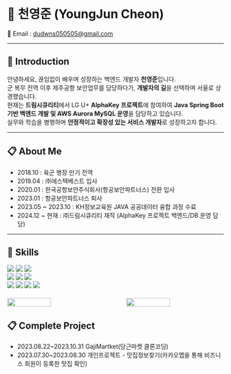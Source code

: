# 👋 천영준 (YoungJun Cheon)
📧 Email : dudwns050505@gmail.com  

---

## :floppy_disk: Introduction
안녕하세요, 끊임없이 배우며 성장하는 백엔드 개발자 **천영준**입니다.  
군 복무 전역 이후 제주공항 보안업무를 담당하다가, **개발자의 길**을 선택하며 서울로 상경했습니다.  
현재는 **드림시큐리티**에서 LG U+ **AlphaKey 프로젝트**에 참여하여 **Java Spring Boot 기반 백엔드 개발 및 AWS Aurora MySQL 운영**을 담당하고 있습니다.  
실무와 학습을 병행하며 **안정적이고 확장성 있는 서비스 개발자**로 성장하고자 합니다.  

---

## :clipboard: About Me
- 2018.10 : 육군 병장 만기 전역  
- 2019.04 : ㈜에스텍베스트 입사  
- 2020.01 : 한국공항보안주식회사(항공보안파트너스) 전환 입사  
- 2023.01 : 항공보안파트너스 퇴사  
- 2023.05 ~ 2023.10 : KH정보교육원 JAVA 공공데이터 융합 과정 수료  
- 2024.12 ~ 현재 : ㈜드림시큐리티 재직 (AlphaKey 프로젝트 백엔드/DB 운영 담당)  

---
## :muscle: Skills
<div>
  <img src="https://img.shields.io/badge/MacOS-%23000000?style=plastic&logo=macOS&logoColor=white"/>
  <img src="https://img.shields.io/badge/HTML5-E34F26?style=plastic&logo=html5&logoColor=white"/>
  <img src="https://img.shields.io/badge/CSS3-1572B6?style=plastic&logo=css3&logoColor=white"/>
</div>
<div>
  <img src="https://img.shields.io/badge/JavaScript-F7DF1E?style=plastic&logo=javascript&logoColor=black"/>
  <img src="https://img.shields.io/badge/jQuery-0769AD?style=plastic&logo=jquery&logoColor=white"/>
  <img src="https://img.shields.io/badge/Java-007396?style=plastic&logo=java&logoColor=white"/>
</div>
<div>
  <img src="https://img.shields.io/badge/Spring-6DB33F?style=flat&logo=spring&logoColor=white"/>
  <img src="https://img.shields.io/badge/Apache%20Tomcat-F8DC75?style=flat&logo=apache&logoColor=black"/>
  <img src="https://img.shields.io/badge/Apache%20Maven-C71A36?style=flat&logo=apache%20maven&logoColor=white"/>
  <img src="https://img.shields.io/badge/Oracle-F80000?style=flat&logo=oracle&logoColor=white"/>
</div>

<div style="display: flex; justify-content: space-between; align-items: flex-start; margin-top: 20px;">
  <img src="https://github-readme-stats.vercel.app/api?username=Juni0505&show_icons=true&theme=gotham" width="45%" />
  <img src="https://github-readme-stats.vercel.app/api/top-langs/?username=Juni0505&layout=compact&theme=tokyonight" width="45%" />
</div>

## :clipboard: Complete Project
- 2023.08.22~2023.10.31 GajiMartket(당근마켓 클론코딩)
- 2023.07.30~2023.08.30 개인프로젝트 - 맛집정보찾기(카카오맵을 통해 비즈니스 회원이 등록한 맛집 확인)
